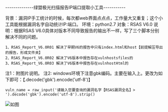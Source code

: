 --------------绿盟极光扫描报告IP端口提取小工具-----------

背景：漏洞IP手工统计的时候，每次都web界面点点点，工作量大又重复；这个小工具能根据漏洞名字自动统计IP:端口。
环境：python2.7
对象：RSAS V6.0
说明：根据RSAS V6.0具体对版本不同导致报告的输出不一样，写了三个脚本分别解决不同的问题。

    1、RSAS_Report_V6.0R01 解决了早期V6的报告中只有index.html和host【前提解压导出的报告，形成文件夹】
    2、RSAS_Report_V6.0R02 解决了V6版本中报告存在vulnhostsfiles的
    3、RSAS_Report_V6.0R03 解决了V6版本中报告存在vulnhostHtml的

注1：附图片说明。
注2: windows环境下注意gbk编码。主要在输入上。更改为如下即可：【.decode('gbk').encode('utf-8')】
    
    vuln_name = raw_input('请输入您要查询的漏洞名字【RSAS漏洞全名】> ').decode('gbk').encode('utf-8').strip()
    
![如图](https://github.com/RayScri/RSAS-V6.0-Report_Out/blob/master/test002.jpg)
